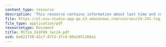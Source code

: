 ```yaml
---
content_type: resource
description: 'This resource contains information about last time and completeness. '
file: https://ol-ocw-studio-app-qa.s3.amazonaws.com/courses/24-241-logic-i-fall-2009/be62172042c7d7133fcdb0a1051160a1_MIT24_241F09_lec24.pdf
file_type: application/pdf
resourcetype: Document
title: MIT24_241F09_lec24.pdf
uid: be621720-42c7-d713-3fcd-b0a1051160a1
---
```

